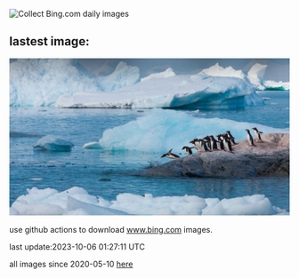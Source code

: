 ![Collect Bing.com daily images](https://github.com/counter2015/bing-daily-images/workflows/Collect%20Bing.com%20daily%20images/badge.svg)
## lastest image:
![](images/GentooJump.jpg)

use github actions to download www.bing.com images.

last update:2023-10-06 01:27:11 UTC

all images since 2020-05-10 [here](https://github.com/counter2015/bing-daily-images/tree/master/images) 

